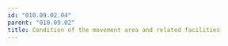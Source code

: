 ```yaml
---
id: "010.09.02.04"
parent: "010.09.02"
title: Condition of the movement area and related facilities
---
```


